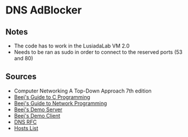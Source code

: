 # DNS AdBlocker  

## Notes  

* The code has to work in the LusiadaLab VM 2.0  
* Needs to be ran as sudo in order to connect to the reserved ports (53 and 80)  

## Sources  

* Computer Networking A Top-Down Approach 7th edition
* [Beej's Guide to C Programming](https://beej.us/guide/bgc/pdf/bgc_a4_c_2.pdf)
* [Beej's Guide to Network Programming](https://beej.us/guide/bgnet/pdf/bgnet_a4_c_2.pdf)
* [Beej's Demo Server](https://beej.us/guide/bgnet/examples/listener.c)
* [Beej's Demo Client](https://beej.us/guide/bgnet/examples/talker.c)
* [DNS RFC](https://www.ietf.org/rfc/rfc1035.txt)
* [Hosts List](http://someonewhocares.org/hosts/zero/)
